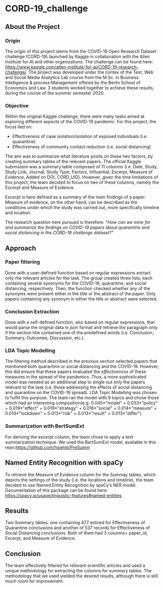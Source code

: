 # CORD-19_challenge

## About the Project
### Origin
The origin of this project stems from the COVID-19 Open Research Dataset challenge (CORD-19) launched by Kaggle in collaboration with the Allen Institute for AI and other organizations. The challenge can be found here: https://www.kaggle.com/allen-institute-for-ai/CORD-19-research-challenge/. The project was developed under the contex of the Text, Web and Social Media Analytics Lab course from the M.Sc. in Business Intelligence & process Management offered by the Berlin School of Economics and Law. 3 students worked together to achieve these results, during the course of the summer semester 2020.

### Objective
Within the original Kaggle challenge, there were many tasks aimed at exploring different aspects of the COVID-19 pandemic. For this project, the focus lied on:
* Effectiveness of case isolation/isolation of exposed individuals (i.e. quarantine)
* Effectiveness of community contact reduction (i.e. social distancing)

The aim was to summarize what literature posits on these two factors, by creating summary tables of the relevant papers. The official Kaggle submission was a summary table composed of 11 columns (i.e. Date, Study, Study Link, Journal, Study Type, Factors, Influential, Excerpt, Measure of Evidence, Added on DOI, CORD_UID). However, given the time limitations of this project, the team decided to focus on two of these columns, namely the Excerpt and Measure of Evidence.

Excerpt is here defined as a summary of the main findings of a paper. Measure of evidence, on the other hand, can be described as the conditions under which the study was carried out, more specifically timeline and location.

The research question here pursued is therefore: *“How can we mine for and summarize the findings on COVID-19 papers about quarantine and social distancing in the CORD-19 challenge dataset?”*

## Approach
### Paper filtering
Done with a user-defined function based on regular expressions extract only rhe relevant articles for the task. The group created three lists, each containing several synonyms for the COVID-19, quarantine, and social distancing, respectively. Then, the function checked whether any of the synonyms were present either in the title or the abstract of the paper. Only papers containing any synonym in either the title or abstract were selected.

### Conclusion Extraction
Done with a self-defined function, also based on regular expressions, that would parse the original data in json format and retrieve the paragraph only if the section title contained one of the predefined words (i.e. Conclusion, Summary, Outcomes, Discussion, etc.).

### LDA Topic Modelling
The filtering method described in the previous section selected papers that mentioned both quarantine or social distancing and the COVID-19. However, this did ensure that these papers evaluated the *effectiveness* of these measures in the spread of the pandemics. Thus, a more sophisticated model was needed as an additional step to single out only the papers relevant to the task (i.e. those addressing the effects of social distancing and quarantine on the COVID-19 spread). LDA Topic Modelling was chosen to fulfill this purpose. The team ran the model with 9 topics and chose those which had an interesting composition(e.g. 0.045*"model" + 0.033*"policy" + 0.019*"effect" + 0.019*"strategy" + 0.016*"social" + 0.014*"measure" + 0.014*"lockdown" + 0.013*"risk" + 0.013*"result" + 0.013*"differ").

### Summarization with BertSumExt
For deriving the excerpt column, the team chose to apply a text summarization technique. We used the BertSumExt model, available in this repo:https://github.com/hsiehkl/PreSumm


## Named Entity Recognition with spaCy
To retrieve the Measure of Evidence column for the Summay tables, which depicts the settings of the study (i.e. the locations and timeline), the team decided to use  Named Entity Recognition by spaCy’s NER model. Documentation of this package can be found here: https://spacy.io/usage/linguistic-features#named-entities

## Results
Two Summary tables: one containing 477 entried for Effectiveness of Quarantine conclusions and another of 537 records for Effectiveness of Social Distancing conclusions. Both of them had 3 columns> paper_id, Excerpt, and Measure of Evidence.

## Conclusion
The team effectively filtered for relevant scientific articles and used a unique methodology for extracting the columns for summary tables. The methodology that we used yielded the desired results, although there is still much room for improvement.